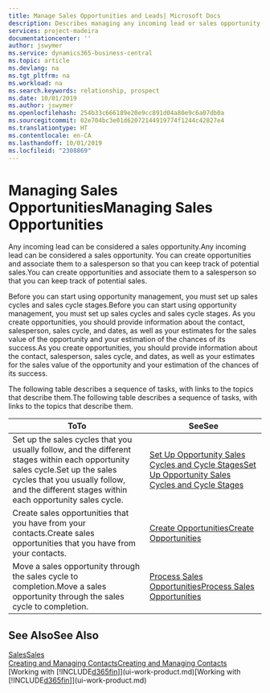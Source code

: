 ```yaml
---
title: Manage Sales Opportunities and Leads| Microsoft Docs
description: Describes managing any incoming lead or sales opportunity in Business Central,  and associating the opportunity with a salesperson to keep track of potential sales.
services: project-madeira
documentationcenter: ''
author: jswymer
ms.service: dynamics365-business-central
ms.topic: article
ms.devlang: na
ms.tgt_pltfrm: na
ms.workload: na
ms.search.keywords: relationship, prospect
ms.date: 10/01/2019
ms.author: jswymer
ms.openlocfilehash: 254b33c666189e20e9cc891d04a80e9c6a07db0a
ms.sourcegitcommit: 02e704bc3e01d62072144919774f1244c42827e4
ms.translationtype: HT
ms.contentlocale: en-CA
ms.lasthandoff: 10/01/2019
ms.locfileid: "2308869"
---
```

# <a name="managing-sales-opportunities"></a><span data-ttu-id="86795-103">Managing Sales Opportunities</span><span class="sxs-lookup"><span data-stu-id="86795-103">Managing Sales Opportunities</span></span>
<span data-ttu-id="86795-104">Any incoming lead can be considered a sales opportunity.</span><span class="sxs-lookup"><span data-stu-id="86795-104">Any incoming lead can be considered a sales opportunity.</span></span> <span data-ttu-id="86795-105">You can create opportunities and associate them to a salesperson so that you can keep track of potential sales.</span><span class="sxs-lookup"><span data-stu-id="86795-105">You can create opportunities and associate them to a salesperson so that you can keep track of potential sales.</span></span>

<span data-ttu-id="86795-106">Before you can start using opportunity management, you must set up sales cycles and sales cycle stages.</span><span class="sxs-lookup"><span data-stu-id="86795-106">Before you can start using opportunity management, you must set up sales cycles and sales cycle stages.</span></span> <span data-ttu-id="86795-107">As you create opportunities, you should provide information about the contact, salesperson, sales cycle, and dates, as well as your estimates for the sales value of the opportunity and your estimation of the chances of its success.</span><span class="sxs-lookup"><span data-stu-id="86795-107">As you create opportunities, you should provide information about the contact, salesperson, sales cycle, and dates, as well as your estimates for the sales value of the opportunity and your estimation of the chances of its success.</span></span>

<span data-ttu-id="86795-108">The following table describes a sequence of tasks, with links to the topics that describe them.</span><span class="sxs-lookup"><span data-stu-id="86795-108">The following table describes a sequence of tasks, with links to the topics that describe them.</span></span>

| <span data-ttu-id="86795-109">To</span><span class="sxs-lookup"><span data-stu-id="86795-109">To</span></span> | <span data-ttu-id="86795-110">See</span><span class="sxs-lookup"><span data-stu-id="86795-110">See</span></span> |
| --- | --- |
| <span data-ttu-id="86795-111">Set up the sales cycles that you usually follow, and the different stages within each opportunity sales cycle.</span><span class="sxs-lookup"><span data-stu-id="86795-111">Set up the sales cycles that you usually follow, and the different stages within each opportunity sales cycle.</span></span> |[<span data-ttu-id="86795-112">Set Up Opportunity Sales Cycles and Cycle Stages</span><span class="sxs-lookup"><span data-stu-id="86795-112">Set Up Opportunity Sales Cycles and Cycle Stages</span></span>](marketing-how-setup-opportunity-sales-cycles-stages.md) |
| <span data-ttu-id="86795-113">Create sales opportunities that you have from your contacts.</span><span class="sxs-lookup"><span data-stu-id="86795-113">Create sales opportunities that you have from your contacts.</span></span> |[<span data-ttu-id="86795-114">Create Opportunities</span><span class="sxs-lookup"><span data-stu-id="86795-114">Create Opportunities</span></span>](marketing-how-create-opportunities.md) |
| <span data-ttu-id="86795-115">Move a sales opportunity through the sales cycle to completion.</span><span class="sxs-lookup"><span data-stu-id="86795-115">Move a sales opportunity through the sales cycle to completion.</span></span> |[<span data-ttu-id="86795-116">Process Sales Opportunities</span><span class="sxs-lookup"><span data-stu-id="86795-116">Process Sales Opportunities</span></span>](marketing-processing-sales-opportunities.md) |

## <a name="see-also"></a><span data-ttu-id="86795-117">See Also</span><span class="sxs-lookup"><span data-stu-id="86795-117">See Also</span></span>
[<span data-ttu-id="86795-118">Sales</span><span class="sxs-lookup"><span data-stu-id="86795-118">Sales</span></span>](sales-manage-sales.md)  
[<span data-ttu-id="86795-119">Creating and Managing Contacts</span><span class="sxs-lookup"><span data-stu-id="86795-119">Creating and Managing Contacts</span></span>](marketing-contacts.md)  
<span data-ttu-id="86795-120">[Working with [!INCLUDE[d365fin](includes/d365fin_md.md)]](ui-work-product.md)</span><span class="sxs-lookup"><span data-stu-id="86795-120">[Working with [!INCLUDE[d365fin](includes/d365fin_md.md)]](ui-work-product.md)</span></span>

